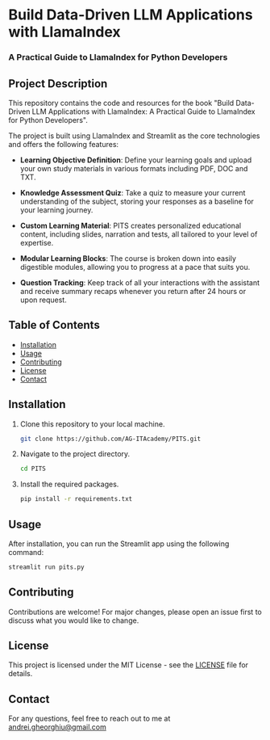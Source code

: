 # Build Data-Driven LLM Applications with LlamaIndex
### A Practical Guide to LlamaIndex for Python Developers

## Project Description

This repository contains the code and resources for the book "Build Data-Driven LLM Applications with LlamaIndex: A Practical Guide to LlamaIndex for Python Developers".

The project is built using LlamaIndex and Streamlit as the core technologies and offers the following features:

- **Learning Objective Definition**: Define your learning goals and upload your own study materials in various formats including PDF, DOC and TXT.
  
- **Knowledge Assessment Quiz**: Take a quiz to measure your current understanding of the subject, storing your responses as a baseline for your learning journey.
  
- **Custom Learning Material**: PITS creates personalized educational content, including slides, narration and tests, all tailored to your level of expertise.
  
- **Modular Learning Blocks**: The course is broken down into easily digestible modules, allowing you to progress at a pace that suits you.
  
- **Question Tracking**: Keep track of all your interactions with the assistant and receive summary recaps whenever you return after 24 hours or upon request.

## Table of Contents

- [Installation](#installation)
- [Usage](#usage)
- [Contributing](#contributing)
- [License](#license)
- [Contact](#contact)

## Installation

1. Clone this repository to your local machine.
    ```bash
    git clone https://github.com/AG-ITAcademy/PITS.git
    ```

2. Navigate to the project directory.
    ```bash
    cd PITS
    ```

3. Install the required packages.
    ```bash
    pip install -r requirements.txt
    ```

## Usage

After installation, you can run the Streamlit app using the following command:

```bash
streamlit run pits.py
```
## Contributing

Contributions are welcome! For major changes, please open an issue first to discuss what you would like to change.

## License

This project is licensed under the MIT License - see the [LICENSE](LICENSE) file for details.

## Contact

For any questions, feel free to reach out to me at [andrei.gheorghiu@gmail.com](mailto:andrei.gheorghiu@gmail.com)



